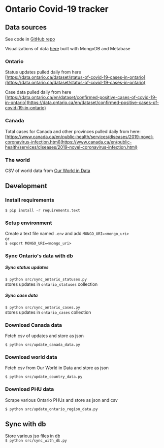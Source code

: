 # Ontario Covid-19 tracker

## Data sources

See code in [GitHub repo](https://github.com/Russell-Pollari/ontario-covid19)

Visualizations of data [here](https://russell-pollari.github.io/ontario-covid19/) built with MongoDB and Metabase


### Ontario
Status updates pulled daily from here [https://data.ontario.ca/dataset/status-of-covid-19-cases-in-ontario](https://data.ontario.ca/dataset/status-of-covid-19-cases-in-ontario)

Case data pulled daily from here [https://data.ontario.ca/en/dataset/confirmed-positive-cases-of-covid-19-in-ontario](https://data.ontario.ca/en/dataset/confirmed-positive-cases-of-covid-19-in-ontario)

### Canada
Total cases for Canada and other provinces pulled daily from here:
[https://www.canada.ca/en/public-health/services/diseases/2019-novel-coronavirus-infection.html](https://www.canada.ca/en/public-health/services/diseases/2019-novel-coronavirus-infection.html)


### The world
CSV of world data from [Our World in Data](https://ourworldindata.org/coronavirus-source-data)


## Development

### Install requirements
`$ pip install -r requirements.text`

### Setup environment
Create a text file named `.env` and
add `MONGO_URI=<mongo_uri>`  
or  
`$ export MONGO_URI=<mongo_uri>`


### Sync Ontario's data with db
##### Sync status updates  
`$ python src/sync_ontario_statuses.py`  
stores updates in `ontario_statuses` collection

##### Sync case data  
`$ python src/sync_ontario_cases.py`  
stores updates in `ontario_cases` collection


### Download Canada data
Fetch csv of updates and store as json
```
$ python src/update_canada_data.py
```

### Download world data
Fetch csv from Our World in Data and store as json
```
$ python src/update_country_data.py
```

### Download PHU data
Scrape various Ontario PHUs and store as json and csv
```
$ python src/update_ontario_region_data.py
```

## Sync with db
Store various jso files in db  
`$ python src/sync_with_db.py`
